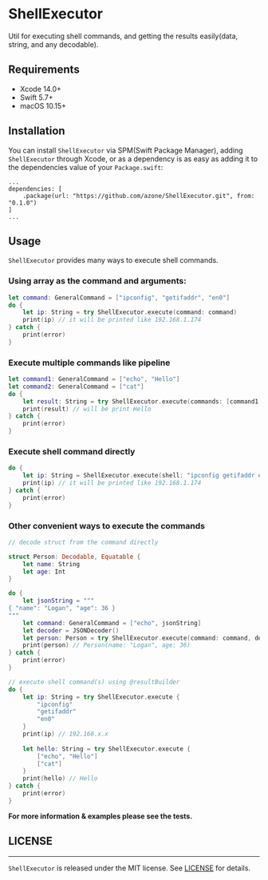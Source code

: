 # ShellExecutor

Util for executing shell commands, and getting the results easily(data, string, and any decodable).

## Requirements

- Xcode 14.0+
- Swift 5.7+
- macOS 10.15+

## Installation

You can install `ShellExecutor` via SPM(Swift Package Manager), adding `ShellExecutor` through Xcode, or as a dependency is as easy as adding it to the dependencies value of your `Package.swift`:

```
...
dependencies: [
    .package(url: "https://github.com/azone/ShellExecutor.git", from: "0.1.0")
]
...
```

## Usage

`ShellExecutor` provides many ways to execute shell commands.

### Using array as the command and arguments:

```swift
let command: GeneralCommand = ["ipconfig", "getifaddr", "en0"]
do {
    let ip: String = try ShellExecutor.execute(command: command)
    print(ip) // it will be printed like 192.168.1.174
} catch {
    print(error)
}
```

### Execute multiple commands like pipeline

```swift
let command1: GeneralCommand = ["echo", "Hello"]
let command2: GeneralCommand = ["cat"]
do {
    let result: String = try ShellExecutor.execute(commands: [command1, command2])
    print(result) // will be print Hello
} catch {
    print(error)
}
```

### Execute shell command directly

```swift
do {
    let ip: String = ShellExecutor.execute(shell: "ipconfig getifaddr en0") // and you can also specify which shell you want to use
    print(ip) // it will be printed like 192.168.1.174
} catch {
    print(error)
}
```

### Other convenient ways to execute the commands

```swift
// decode struct from the command directly

struct Person: Decodable, Equatable {
    let name: String
    let age: Int
}

do {
    let jsonString = """
{ "name": "Logan", "age": 36 }
"""
    let command: GeneralCommand = ["echo", jsonString]
    let decoder = JSONDecoder()
    let person: Person = try ShellExecutor.execute(command: command, decoder: decoder)
    print(person) // Person(name: "Logan", age: 36)
} catch {
    print(error)
}

// execute shell command(s) using @resultBuilder
do {
    let ip: String = try ShellExecutor.execute {
        "ipconfig"
        "getifaddr"
        "en0"
    }
    print(ip) // 192.168.x.x
    
    let hello: String = try ShellExecutor.execute {
        ["echo", "Hello"]
        ["cat"]
    }
    print(hello) // Hello
} catch {
    print(error)
}
```

**For more information & examples please see the tests.**

## LICENSE

---

`ShellExecutor` is released under the MIT license. See [LICENSE](https://github.com/azone/ShellExecutor/blob/master/LICENSE) for details.

